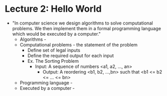 # Lecture 2: Hello World

- "In computer science we design algorithms to solve computational problems. We then implement them in a formal programming language which would be executed by a computer."
	- Algorithms - 
	- Computational problems - the statement of the problem
		- Define set of legal inputs
		- Define the required output for each input
		- Ex. The Sorting Problem
			- Input: A sequence of numbers <a1, a2, ..., an>
				- Output: A reordering <b1, b2, ...,bn> such that <b1 <= b2 <= ... <= bn>
	- Programming language - 
	- Executed by a computer -  